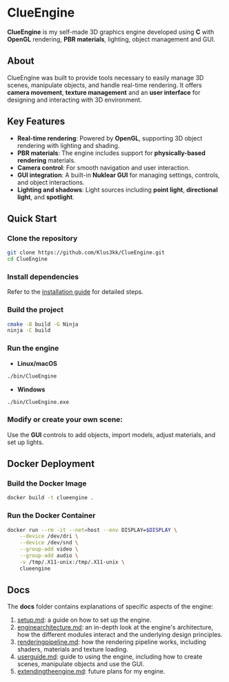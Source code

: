 # ClueEngine

**ClueEngine** is my self-made 3D graphics engine developed using **C** with **OpenGL** rendering, **PBR materials**, lighting, object management and GUI.

## About

ClueEngine was built to provide tools necessary to easily manage 3D scenes, manipulate objects, and handle real-time rendering. It offers **camera movement**, **texture management** and an **user interface** for designing and interacting with 3D environment.

## Key Features

- **Real-time rendering**: Powered by **OpenGL**, supporting 3D object rendering with lighting and shading.
- **PBR materials**: The engine includes support for **physically-based rendering** materials.
- **Camera control**: For smooth navigation and user interaction.
- **GUI integration**: A built-in **Nuklear GUI** for managing settings, controls, and object interactions.
- **Lighting and shadows**: Light sources including **point light**, **directional light**, and **spotlight**.

## Quick Start

### Clone the repository

```bash
git clone https://github.com/Klus3kk/ClueEngine.git
cd ClueEngine
```

### Install dependencies

Refer to the [installation guide](docs/setup.md) for detailed steps.

### Build the project 

```bash
cmake -B build -G Ninja
ninja -C build
```

### Run the engine

- **Linux/macOS**

```bash
./bin/ClueEngine
```

- **Windows**

```bash
./bin/ClueEngine.exe
```

### Modify or create your own scene:
Use the **GUI** controls to add objects, import models, adjust materials, and set up lights.

## Docker Deployment

### Build the Docker Image

```bash
docker build -t clueengine .
```

### Run the Docker Container

```bash
docker run --rm -it --net=host --env DISPLAY=$DISPLAY \
    --device /dev/dri \
    --device /dev/snd \
    --group-add video \
    --group-add audio \
    -v /tmp/.X11-unix:/tmp/.X11-unix \
    clueengine
```

## Docs

The **docs** folder contains explanations of specific aspects of the engine:

1. [setup.md](docs/setup.md): a guide on how to set up the engine.
2. [enginearchitecture.md](docs/enginearchitecture.md): an in-depth look at the engine's architecture, how the different modules interact and the underlying design principles.
3. [renderingpipeline.md](docs/renderingpipeline.md): how the rendering pipeline works, including shaders, materials and texture loading.
4. [userguide.md](docs/userguide.md): guide to using the engine, including how to create scenes, manipulate objects and use the GUI.
5. [extendingtheengine.md](docs/extendingtheengine.md): future plans for my engine.

